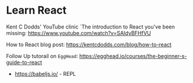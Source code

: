 # Learn React

Kent C Dodds' YouTube clinic `The introduction to React you've been missing:
https://www.youtube.com/watch?v=SAIdyBFHfVU

How to React blog post: https://kentcdodds.com/blog/how-to-react

Follow Up tutorail on `EggHead`: https://egghead.io/courses/the-beginner-s-guide-to-react

- https://babeljs.io/ - REPL
